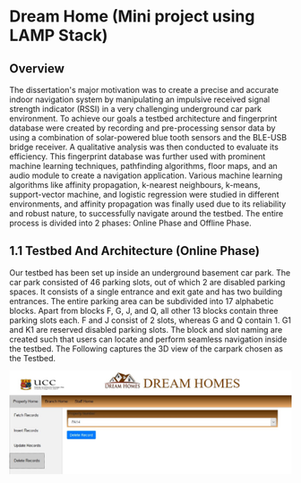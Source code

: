 # Dream Home (Mini project using LAMP Stack)
<h2 id="overview">Overview</h2>

The dissertation's major motivation was to create a precise and accurate indoor navigation system by manipulating an impulsive received signal strength indicator (RSSI)
in a very challenging underground car park environment. To achieve our goals a testbed architecture and fingerprint database were created by recording and pre-processing sensor data by using a combination of solar-powered blue tooth sensors and the BLE-USB bridge receiver. A qualitative analysis was then conducted to evaluate its efficiency. This fingerprint database was further used with prominent machine learning techniques, pathfinding algorithms, floor maps, and an audio module to create a navigation application. Various machine learning algorithms like affinity propagation, k-nearest neighbours, k-means, support-vector machine, and logistic regression were studied in different environments, and affinity propagation was finally used due to its reliability and robust nature, to successfully navigate around the testbed. The entire process is divided into 2 phases: Online Phase and Offline Phase. 



<h2 id="test_bed_architecture">1.1 Testbed And Architecture (Online Phase)</h2>
Our testbed has been set up inside an underground basement car park. The car park consisted of 46 parking slots, out of which 2 are disabled parking spaces. It consists of a single entrance and exit gate and has two building entrances. The entire parking area can be subdivided into 17 alphabetic blocks. Apart from blocks F, G, J, and Q, all other 13 blocks contain three parking slots each. F and J consist of 2 slots, whereas G and Q contain 1. G1 and K1 are reserved disabled parking slots. The block and slot naming are created such that users can locate and perform seamless navigation inside the testbed. The Following captures the 3D view of the carpark chosen as the Testbed.

![Image of Testbed](https://github.com/bejoyjose1993/DreamHome_PHP/blob/master/PHP/Dreamhome_Delete_1.jpg)
